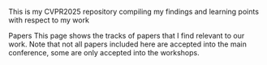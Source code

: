 This is my CVPR2025 repository compiling my findings and learning points with respect to my work

Papers
This page shows the tracks of papers that I find relevant to our work. Note that not all papers included here are accepted into the main conference, some are only accepted into the workshops.
